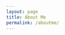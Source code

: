 ```yaml
---
layout: page
title: About Me
permalink: /aboutme/
---
```


<html>
  <head>
    <meta charset="utf-8">
    <title>text-align</title>
    <style>

      .left    { text-align: left; }
      .right   { text-align: right; }
      .center  { text-align: center; }
      .justify { text-align: justify; }
      .start   { text-align: start; }
      .end     { text-align: end; }

    </style>
  </head>
  <body>
  
<p class="justify">
In the course of my education as a phonetician, I was engaged in various fields of application. Having a background in Romance studies, I started with the phonetics of <strong>foreign language learning</strong>, continued in the area of <strong>forensic phonetics</strong>, and am now working on <strong>phonetic accommodation in human-computer interaction</strong>. As spoken dialogue systems are becoming a part of our daily life, it is imperative to further explore the behavior of their human interlocutor.

I am part of the [Phonetics and Phonology](http://www.coli.uni-saarland.de/groups/WB/Phonetics/) research group headed by [Prof. Dr. Bernd Möbius](http://www.coli.uni-saarland.de/~moebius/). Our group belongs to the [Language Science and Technology](https://www.uni-saarland.de/en/department/lst/home.html) department at [Saarland University](https://www.uni-saarland.de/nc/en/home.html), Saarbrücken.
</p>

![Foto]({{ site.url }}/images/iona.png "iona.png") 
<!--![Foto](https://github.com/ioonaa/ioonaa.github.io/blob/master/images/iona.png "iona.png")-->

## Contact
<table>
  <tbody>
    <tr>
      <td>Postal address:</td>
      <td>Building C7.2, Room 4.09<br>
      	  66123 Saarbrücken<br>
      	  Germany</td>
    </tr>
    <tr>
      <td>Telephone:</td>
      <td>+49 (0)681 302 4689</td>
    </tr>
    <tr>
      <td>E-mail:</td>
      <td>gessinger AT coli DOT uni-saarland DOT de</td>
    </tr>
  </tbody>
</table>

</body>
</html>
